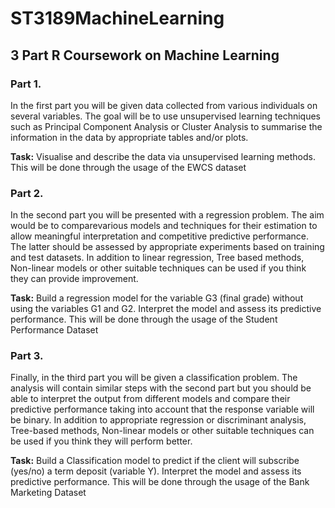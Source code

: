 # ST3189MachineLearning
## 3 Part R Coursework on Machine Learning

###  Part 1. 
In the first part you will be given data collected from various individuals on several variables. The goal will be to use unsupervised learning techniques such as Principal Component Analysis or Cluster Analysis to summarise the information in the data by appropriate tables and/or plots.

**Task:**
Visualise and describe the data via unsupervised learning methods. This will be done through the usage of the EWCS dataset


### Part 2. 
In the second part you will be presented with a regression problem. The aim would be to comparevarious models and techniques for their estimation to allow meaningful interpretation and competitive predictive performance. The latter should be assessed by appropriate experiments based on training and test datasets. In addition to linear regression, Tree based methods, Non-linear models or other suitable techniques can be used if you think they can provide improvement.

**Task:**
Build a regression model for the variable G3 (final grade) without using the variables G1 and G2. Interpret the model and assess its predictive performance. This will be done through the usage of the Student Performance Dataset


### Part 3. 
Finally, in the third part you will be given a classification problem. The analysis will contain similar steps with the second part but you should be able to interpret the output from different models and compare their predictive performance taking into account that the response variable will be binary. In addition to appropriate regression or discriminant analysis, Tree-based methods, Non-linear models or other suitable techniques can be used if you think they will perform better.

**Task:**
Build a Classification model to predict if the client will subscribe (yes/no) a term deposit (variable Y). Interpret the model and assess its predictive performance. This will be done through the usage of the Bank Marketing Dataset

